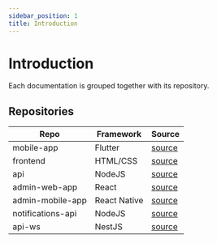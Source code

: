 ```yaml
---
sidebar_position: 1
title: Introduction
---
```


# Introduction

Each documentation is grouped together with its repository.

## Repositories

| Repo              | Framework    | Source                                                  |
|-------------------|--------------|---------------------------------------------------------|
| mobile-app        | Flutter      | [source](https://github.com/Hack-PSU/mobile-app)        |
| frontend          | HTML/CSS     | [source](https://github.com/Hack-PSU/frontend)          |
| api               | NodeJS       | [source](https://github.com/Hack-PSU/api)               |
| admin-web-app     | React        | [source](https://github.com/Hack-PSU/admin-web-app)     | 
| admin-mobile-app  | React Native | [source](https://github.com/Hack-PSU/admin-mobile-app)  |
| notifications-api | NodeJS       | [source](https://github.com/Hack-PSU/notifications-api) |
| api-ws            | NestJS       | [source](https://github.com/Hack-PSU/api-ws)            |

